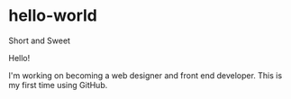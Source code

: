 # hello-world
Short and Sweet

Hello!

I'm  working on becoming a web designer and front end developer.  This is my first time using GitHub.
